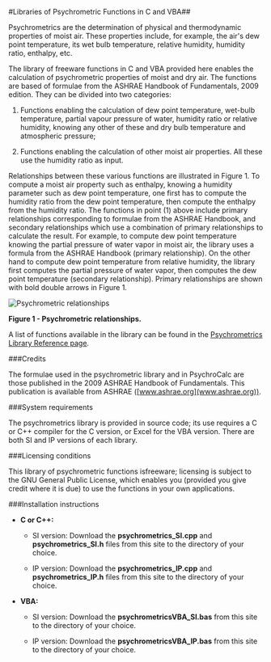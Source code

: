 #Libraries of Psychrometric Functions in C and VBA##


Psychrometrics are the determination of physical and thermodynamic properties of moist air. These properties include, for example, the air's dew point temperature, its wet bulb temperature, relative humidity, humidity ratio, enthalpy, etc.

The library of freeware functions in C and VBA provided here enables the calculation of psychrometric properties of moist and dry air. The functions are based of formulae from the ASHRAE Handbook of Fundamentals, 2009 edition. They can be divided into two categories:

 1. Functions enabling the calculation of dew point temperature,
    wet-bulb temperature, partial vapour pressure of water, humidity
    ratio or relative humidity, knowing any other of these and dry bulb
    temperature and atmospheric pressure;
    
 2. Functions enabling the calculation of other moist air properties. All these use the
    humidity ratio as input.

Relationships between these various functions are illustrated in Figure 1. To compute a moist air property such as enthalpy, knowing a humidity parameter such as dew point temperature, one first has to compute the humidity ratio from the dew point temperature, then compute the enthalpy from the humidity ratio. The functions in point (1) above include primary relationships corresponding to formulae from the ASHRAE Handbook, and secondary relationships which use a combination of primary relationships to calculate the result. For example, to compute dew point temperature knowing the partial pressure of water vapor in moist air, the library uses a formula from the ASHRAE Handbook (primary relationship). On the other hand to compute dew point temperature from relative humidity, the library first computes the partial pressure of water vapor, then computes the dew point temperature (secondary relationship). Primary relationships are shown with bold double arrows in Figure 1.

![Psychrometric relationships](https://github.com/psychrometrics/libraries/blob/master/psychrometrics.gif)

**Figure 1 - Psychrometric relationships.**

 A list of functions available in the library can be found in the [Psychrometrics Library Reference page](https://github.com/psychrometrics/libraries/blob/master/PsychrometricsLibraryReference.md).

###Credits

The formulae used in the psychrometric library and in PsychroCalc are those published in the 2009 ASHRAE Handbook of Fundamentals. This publication is available from ASHRAE ([www.ashrae.org](www.ashrae.org)).

###System requirements

The psychrometrics library is provided in source code; its use requires a C or C++ compiler for the C version, or Excel for the VBA version. There are both SI and IP versions of each library.

###Licensing conditions

This library of psychrometric functions isfreeware; licensing is subject to the GNU General Public License, which enables you (provided you give credit where it is due) to use the functions in your own applications.

###Installation instructions

* **C or C++:** 

  * SI version: Download the **psychrometrics_SI.cpp** and **psychrometrics_SI.h** files from this site to the directory of your choice.
  
  * IP version: Download the **psychrometrics_IP.cpp** and **psychrometrics_IP.h** files from this site to the directory of your choice.

* **VBA:**
  
  * SI version: Download the **psychrometricsVBA_SI.bas** from this site to the directory of your choice.
  
  * IP version: Download the **psychrometricsVBA_IP.bas** from this site to the directory of your choice.




